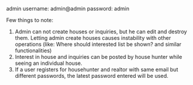 admin username: admin@admin
password: admin

Few things to note: 
1. Admin can not create houses or inquiries, but he can edit and destroy them. 
    Letting admin create houses causes instability with other operations (like: Where should interested list be shown? and similar functionalities)
2. Interest in house and inquiries can be posted by house hunter while seeing an individual house.
3. If a user registers for househunter and realtor with same email but different passwords, the latest password entered will be used.